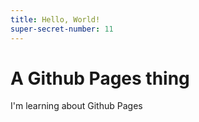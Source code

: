 ```yaml
---
title: Hello, World!
super-secret-number: 11
---
```


# A Github Pages thing

I'm learning about Github Pages
